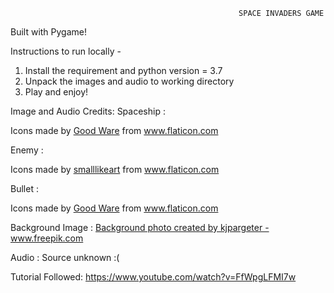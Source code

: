                                                        SPACE INVADERS GAME

Built with Pygame!

Instructions to run locally -
1. Install the requirement and python version = 3.7
2. Unpack the images and audio to working directory
3. Play and enjoy!

Image and Audio Credits:
Spaceship :<div>Icons made by <a href="https://www.flaticon.com/authors/good-ware" title="Good Ware">Good Ware</a> from <a href="https://www.flaticon.com/" title="Flaticon">www.flaticon.com</a></div>

Enemy : <div>Icons made by <a href="https://www.flaticon.com/authors/smalllikeart" title="smalllikeart">smalllikeart</a> from <a href="https://www.flaticon.com/" title="Flaticon">www.flaticon.com</a></div>

Bullet :<div>Icons made by <a href="https://www.flaticon.com/authors/good-ware" title="Good Ware">Good Ware</a> from <a href="https://www.flaticon.com/" title="Flaticon">www.flaticon.com</a></div>

Background Image : <a href="https://www.freepik.com/photos/background">Background photo created by kjpargeter - www.freepik.com</a>

Audio : Source unknown :(

Tutorial Followed:
https://www.youtube.com/watch?v=FfWpgLFMI7w
